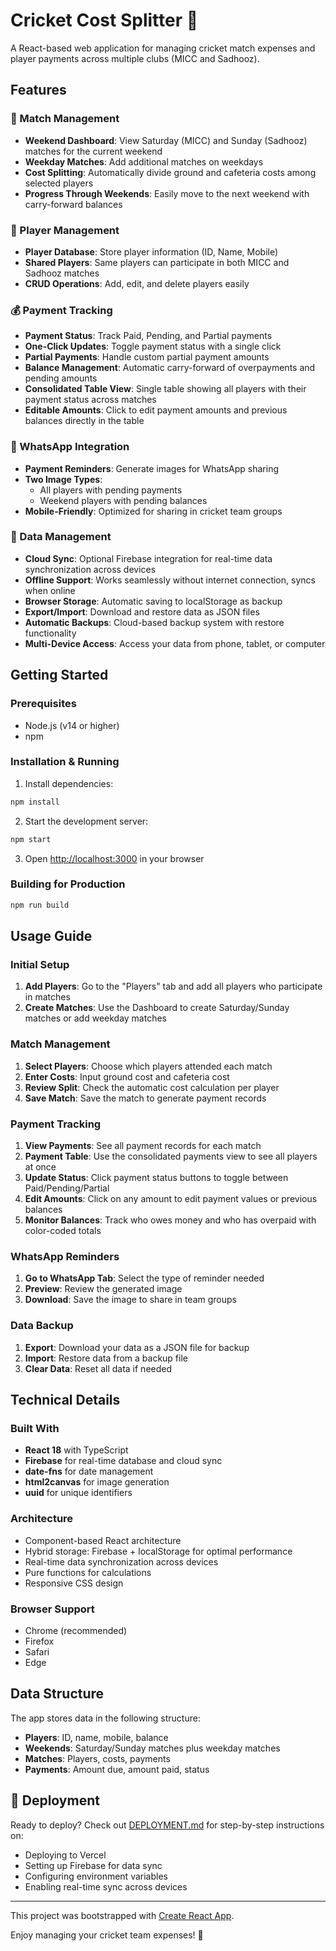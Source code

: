 # Cricket Cost Splitter 🏏

A React-based web application for managing cricket match expenses and player payments across multiple clubs (MICC and Sadhooz).

## Features

### 🏏 Match Management
- **Weekend Dashboard**: View Saturday (MICC) and Sunday (Sadhooz) matches for the current weekend
- **Weekday Matches**: Add additional matches on weekdays
- **Cost Splitting**: Automatically divide ground and cafeteria costs among selected players
- **Progress Through Weekends**: Easily move to the next weekend with carry-forward balances

### 👥 Player Management
- **Player Database**: Store player information (ID, Name, Mobile)
- **Shared Players**: Same players can participate in both MICC and Sadhooz matches
- **CRUD Operations**: Add, edit, and delete players easily

### 💰 Payment Tracking
- **Payment Status**: Track Paid, Pending, and Partial payments
- **One-Click Updates**: Toggle payment status with a single click
- **Partial Payments**: Handle custom partial payment amounts
- **Balance Management**: Automatic carry-forward of overpayments and pending amounts
- **Consolidated Table View**: Single table showing all players with their payment status across matches
- **Editable Amounts**: Click to edit payment amounts and previous balances directly in the table

### 📱 WhatsApp Integration
- **Payment Reminders**: Generate images for WhatsApp sharing
- **Two Image Types**:
  - All players with pending payments
  - Weekend players with pending balances
- **Mobile-Friendly**: Optimized for sharing in cricket team groups

### 💾 Data Management
- **Cloud Sync**: Optional Firebase integration for real-time data synchronization across devices
- **Offline Support**: Works seamlessly without internet connection, syncs when online
- **Browser Storage**: Automatic saving to localStorage as backup
- **Export/Import**: Download and restore data as JSON files
- **Automatic Backups**: Cloud-based backup system with restore functionality
- **Multi-Device Access**: Access your data from phone, tablet, or computer

## Getting Started

### Prerequisites
- Node.js (v14 or higher)
- npm

### Installation & Running

1. Install dependencies:
```bash
npm install
```

2. Start the development server:
```bash
npm start
```

3. Open [http://localhost:3000](http://localhost:3000) in your browser

### Building for Production

```bash
npm run build
```

## Usage Guide

### Initial Setup
1. **Add Players**: Go to the "Players" tab and add all players who participate in matches
2. **Create Matches**: Use the Dashboard to create Saturday/Sunday matches or add weekday matches

### Match Management
1. **Select Players**: Choose which players attended each match
2. **Enter Costs**: Input ground cost and cafeteria cost
3. **Review Split**: Check the automatic cost calculation per player
4. **Save Match**: Save the match to generate payment records

### Payment Tracking
1. **View Payments**: See all payment records for each match
2. **Payment Table**: Use the consolidated payments view to see all players at once
3. **Update Status**: Click payment status buttons to toggle between Paid/Pending/Partial
4. **Edit Amounts**: Click on any amount to edit payment values or previous balances
5. **Monitor Balances**: Track who owes money and who has overpaid with color-coded totals

### WhatsApp Reminders
1. **Go to WhatsApp Tab**: Select the type of reminder needed
2. **Preview**: Review the generated image
3. **Download**: Save the image to share in team groups

### Data Backup
1. **Export**: Download your data as a JSON file for backup
2. **Import**: Restore data from a backup file
3. **Clear Data**: Reset all data if needed

## Technical Details

### Built With
- **React 18** with TypeScript
- **Firebase** for real-time database and cloud sync
- **date-fns** for date management
- **html2canvas** for image generation
- **uuid** for unique identifiers

### Architecture
- Component-based React architecture
- Hybrid storage: Firebase + localStorage for optimal performance
- Real-time data synchronization across devices
- Pure functions for calculations
- Responsive CSS design

### Browser Support
- Chrome (recommended)
- Firefox
- Safari
- Edge

## Data Structure

The app stores data in the following structure:
- **Players**: ID, name, mobile, balance
- **Weekends**: Saturday/Sunday matches plus weekday matches
- **Matches**: Players, costs, payments
- **Payments**: Amount due, amount paid, status

## 🚀 Deployment

Ready to deploy? Check out [DEPLOYMENT.md](./DEPLOYMENT.md) for step-by-step instructions on:
- Deploying to Vercel
- Setting up Firebase for data sync
- Configuring environment variables
- Enabling real-time sync across devices

---

This project was bootstrapped with [Create React App](https://github.com/facebook/create-react-app).

Enjoy managing your cricket team expenses! 🏏
